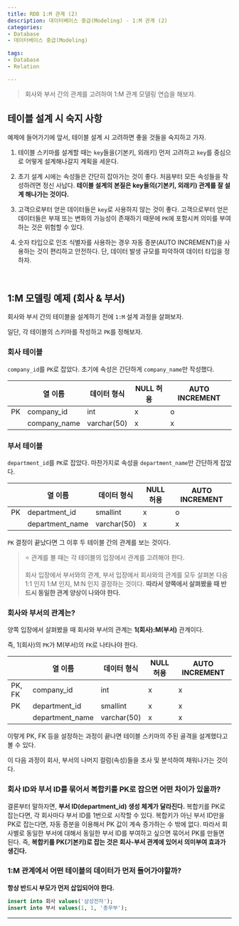 ```yaml
---
title: RDB 1:M 관계 (2)
description: 데이터베이스 중급(Modeling) - 1:M 관계 (2)
categories:
- Database
- 데이터베이스 중급(Modeling)

tags:
- Database
- Relation

---
```


> 회사와 부서 간의 관계를 고려하여 1:M 관계 모델링 연습을 해보자.

<!-- more -->

## 테이블 설계 시 숙지 사항

예제에 들어가기에 앞서, 테이블 설계 시 고려하면 좋을 것들을 숙지하고 가자.

1. 테이블 스키마를 설계할 때는 `key`들을(기본키, 외래키) 먼저 고려하고 `key`를 중심으로 어떻게 설계해나갈지 계획을 세운다.

2. 초기 설계 시에는 속성들은 간단히 잡아가는 것이 좋다. 처음부터 모든 속성들을 작성하려면 정신 사납다. **테이블 설계의 본질은 key들의(기본키, 외래키) 관계를 잘 설계 해나가는 것이다.**

3. 고객으로부터 얻은 데이터들은 `key`로 사용하지 않는 것이 좋다. 고객으로부터 얻은 데이터들은 부재 또는 변화의 가능성이 존재하기 때문에 `PK`에 포함시켜 의미를 부여하는 것은 위험할 수 있다.

4. 숫자 타입으로 인조 식별자를 사용하는 경우 자동 증분(AUTO INCREMENT)을 사용하는 것이 편리하고 안전하다. 단, 데이터 발생 규모를 파악하여 데이터 타입을 정하자.

<br>

## 1:M 모델링 예제 (회사 & 부서)

회사와 부서 간의 테이블을 설계하기 전에 `1:M` 설계 과정을 살펴보자.

일단, 각 테이블의 스키마를 작성하고 `PK`를 정해보자.

### 회사 테이블

`company_id`를 `PK`로 잡았다. 초기에 속성은 간단하게 `company_name`만 작성했다.

|  | 열 이름 | 데이터 형식 | NULL 허용 | AUTO INCREMENT |
| --- | --- | --- | --- | --- |
| PK | company_id | int | x | o |
|  | company_name | varchar(50) | x | x |

### 부서 테이블

`department_id`를 `PK`로 잡았다. 마찬가지로 속성을 `department_name`만 간단하게 잡았다.

|  | 열 이름 | 데이터 형식 | NULL 허용 | AUTO INCREMENT |
| --- | --- | --- | --- | --- |
| PK | department_id | smallint | x | o |
|  | department_name | varchar(50) | x | x |

`PK` 결정이 끝났다면 그 이후 두 테이블 간의 관계를 보는 것이다.

> ⭐️ 관계를 볼 때는 각 테이블의 입장에서 관계를 고려해야 한다.
>
> 회사 입장에서 부서와의 관계, 부서 입장에서 회사와의 관계를 모두 살펴본 다음 1:1 인지 1:M 인지, M:N 인지 결정하는 것이다. **따라서 양쪽에서 살펴봤을 때 반드시 동일한 관계 양상이 나와야 한다.**

### 회사와 부서의 관계는?

양쪽 입장에서 살펴봤을 때 회사와 부서의 관계는 **1(회사):M(부서)** 관계이다.

즉, 1(회사)의 `PK`가 M(부서)의 `FK`로 나타나야 한다.

|  | 열 이름 | 데이터 형식 | NULL 허용 | AUTO INCREMENT |
| --- | --- | --- | --- | --- |
| PK, FK | company_id | int | x | x |
| PK | department_id | smallint | x | x |
|  | department_name | varchar(50) | x | x |

이렇게 PK, FK 등을 설정하는 과정이 끝나면 테이블 스키마의 주된 골격을 설계했다고 볼 수 있다.

이 다음 과정이 회사, 부서의 나머지 컬럼(속성)들을 조사 및 분석하여 채워나가는 것이다.

### 회사 ID와 부서 ID를 묶어서 복합키를 PK로 잡으면 어떤 차이가 있을까?

결론부터 말하자면, **부서 ID(department_id) 생성 체계가 달라진다.** 복합키를 PK로 잡는다면, 각 회사마다 부서 ID를 1번으로 시작할 수 있다. 복합키가 아닌 부서 ID만을 PK로 잡는다면, 자동 증분을 이용해서 PK 값이 계속 증가하는 수 밖에 없다. 따라서 회사별로 동일한 부서에 대해서 동일한 부서 ID를 부여하고 싶으면 묶어서 PK를 만들면 된다. 즉, **복합키를 PK(기본키)로 잡는 것은 회사-부서 관계에 있어서 의미부여 효과가 생긴다.**

### 1:M 관계에서 어떤 테이블의 데이터가 먼저 들어가야할까?

**항상 반드시 부모가 먼저 삽입되어야 한다.**

```sql
insert into 회사 values('삼성전자');
insert into 부서 values(1, 1, '총무부');
```

---
